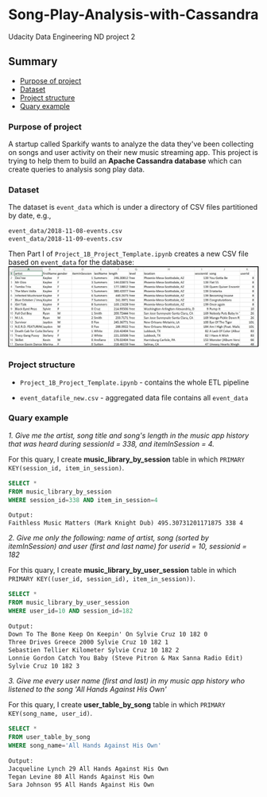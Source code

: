# Song-Play-Analysis-with-Cassandra
Udacity Data Engineering ND project 2

## Summary
* [Purpose of project](#Purpose-of-project)
* [Dataset](#Dataset)
* [Project structure](#Project-structure)
* [Quary example](#quary-example)

### Purpose of project
A startup called Sparkify wants to analyze the data they've been collecting on songs and user activity on their new music streaming app. This project is trying to help them to build an **Apache Cassandra database** which can create queries to analysis song play data. 

### Dataset
The dataset is `event_data` which is under a directory of CSV files partitioned by date, e.g., 

```
event_data/2018-11-08-events.csv
event_data/2018-11-09-events.csv
```
Then Part I of `Project_1B_Project_Template.ipynb` creates a new CSV file based on `event_data` for the database: 
<img src="images/image_event_datafile_new.jpg">

### Project structure

* `Project_1B_Project_Template.ipynb` - contains the whole ETL pipeline

* `event_datafile_new.csv` - aggregated data file contains all `event_data`

### Quary example
*1. Give me the artist, song title and song's length in the music app history that was heard during  sessionId = 338, and itemInSession  = 4.*

For this quary, I create **music_library_by_session** table in which `PRIMARY KEY(session_id, item_in_session)`.

```SQL
SELECT * 
FROM music_library_by_session 
WHERE session_id=338 AND item_in_session=4
```
```
Output: 
Faithless Music Matters (Mark Knight Dub) 495.30731201171875 338 4
```


*2. Give me only the following: name of artist, song (sorted by itemInSession) and user (first and last name) for userid = 10, sessionid = 182*

For this quary, I create **music_library_by_user_session** table in which `PRIMARY KEY((user_id, session_id), item_in_session))`.

```SQL
SELECT * 
FROM music_library_by_user_session 
WHERE user_id=10 AND session_id=182
```

```
Output: 
Down To The Bone Keep On Keepin' On Sylvie Cruz 10 182 0
Three Drives Greece 2000 Sylvie Cruz 10 182 1
Sebastien Tellier Kilometer Sylvie Cruz 10 182 2
Lonnie Gordon Catch You Baby (Steve Pitron & Max Sanna Radio Edit) Sylvie Cruz 10 182 3
```

*3. Give me every user name (first and last) in my music app history who listened to the song 'All Hands Against His Own'*

For this quary, I create **user_table_by_song** table in which `PRIMARY KEY(song_name, user_id)`.

```SQL
SELECT * 
FROM user_table_by_song 
WHERE song_name='All Hands Against His Own'
```

```
Output:
Jacqueline Lynch 29 All Hands Against His Own
Tegan Levine 80 All Hands Against His Own
Sara Johnson 95 All Hands Against His Own
```


